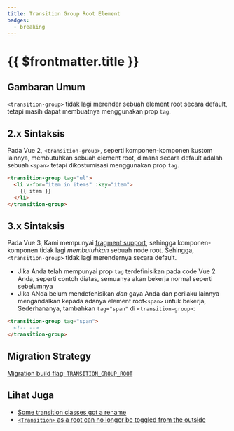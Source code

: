 ```yaml
---
title: Transition Group Root Element
badges:
  - breaking
---
```


# {{ $frontmatter.title }} <MigrationBadges :badges="$frontmatter.badges" />

## Gambaran Umum

`<transition-group>` tidak lagi merender sebuah element root secara default, tetapi masih dapat membuatnya menggunakan prop `tag`.

## 2.x Sintaksis

Pada Vue 2, `<transition-group>`, seperti komponen-komponen kustom lainnya, membutuhkan sebuah element root, dimana secara default adalah sebuah `<span>` tetapi dikostumisasi menggunakan prop `tag`.

```html
<transition-group tag="ul">
  <li v-for="item in items" :key="item">
    {{ item }}
  </li>
</transition-group>
```

## 3.x Sintaksis

Pada Vue 3, Kami mempunyai [fragment support](/guide/migration/fragments.html), sehingga komponen-komponen tidak lagi _membutuhkan_ sebuah node root. Sehingga, `<transition-group>` tidak lagi merendernya secara default.

- Jika Anda telah mempunyai prop `tag` terdefinisikan pada code Vue 2 Anda, seperti contoh diatas, semuanya akan bekerja normal seperti sebelumnya
- Jika ANda belum mendefenisikan _dan_ gaya Anda dan perilaku lainnya mengandalkan kepada adanya element root`<span>` untuk bekerja, Sederhananya, tambahkan `tag="span"` di `<transition-group>`:

```html
<transition-group tag="span">
  <!-- -->
</transition-group>
```

## Migration Strategy

[Migration build flag: `TRANSITION_GROUP_ROOT`](migration-build.html#compat-configuration)

## Lihat Juga

- [Some transition classes got a rename](/guide/migration/transition.html)
- [`<Transition>` as a root can no longer be toggled from the outside](/guide/migration/transition-as-root.html)
